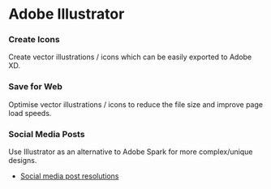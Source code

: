 # Adobe Illustrator

### Create Icons

Create vector illustrations / icons which can be easily exported to Adobe XD.


### Save for Web

Optimise vector illustrations / icons to reduce the file size and improve page load speeds.


### Social Media Posts

Use Illustrator as an alternative to Adobe Spark for more complex/unique designs.
- [Social media post resolutions](design-tools/social-media.md)